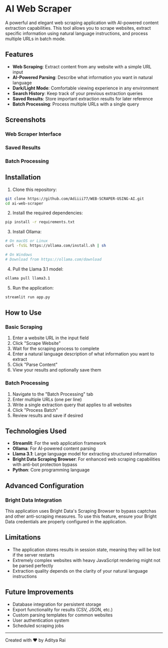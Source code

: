 # AI Web Scraper

A powerful and elegant web scraping application with AI-powered content extraction capabilities. This tool allows you to scrape websites, extract specific information using natural language instructions, and process multiple URLs in batch mode.

## Features

- **Web Scraping**: Extract content from any website with a simple URL input
- **AI-Powered Parsing**: Describe what information you want in natural language
- **Dark/Light Mode**: Comfortable viewing experience in any environment
- **Search History**: Keep track of your previous extraction queries
- **Saved Results**: Store important extraction results for later reference
- **Batch Processing**: Process multiple URLs with a single query

## Screenshots

### Web Scraper Interface

<!-- Add a screenshot of the main web scraper interface here -->

### Saved Results

<!-- Add a screenshot of the saved results tab here -->

### Batch Processing

<!-- Add a screenshot of the batch processing interface here -->

## Installation

1. Clone this repository:
```bash
git clone https://github.com/Adiiii77/WEB-SCRAPER-USING-AI.git
cd ai-web-scraper
```

2. Install the required dependencies:
```bash
pip install -r requirements.txt
```

3. Install Ollama:
```bash
# On macOS or Linux
curl -fsSL https://ollama.com/install.sh | sh

# On Windows
# Download from https://ollama.com/download
```

4. Pull the Llama 3.1 model:
```bash
ollama pull llama3.1
```

5. Run the application:
```bash
streamlit run app.py
```

## How to Use

### Basic Scraping
1. Enter a website URL in the input field
2. Click "Scrape Website"
3. Wait for the scraping process to complete
4. Enter a natural language description of what information you want to extract
5. Click "Parse Content"
6. View your results and optionally save them

### Batch Processing
1. Navigate to the "Batch Processing" tab
2. Enter multiple URLs (one per line)
3. Write a single extraction query that applies to all websites
4. Click "Process Batch"
5. Review results and save if desired

## Technologies Used

- **Streamlit**: For the web application framework
- **Ollama**: For AI-powered content parsing
- **Llama 3.1**: Large language model for extracting structured information
- **Bright Data Scraping Browser**: For enhanced web scraping capabilities with anti-bot protection bypass
- **Python**: Core programming language

## Advanced Configuration

### Bright Data Integration

This application uses Bright Data's Scraping Browser to bypass captchas and other anti-scraping measures. To use this feature, ensure your Bright Data credentials are properly configured in the application.

## Limitations

- The application stores results in session state, meaning they will be lost if the server restarts
- Extremely complex websites with heavy JavaScript rendering might not be parsed perfectly
- Extraction quality depends on the clarity of your natural language instructions

## Future Improvements

- Database integration for persistent storage
- Export functionality for results (CSV, JSON, etc.)
- Custom parsing templates for common websites
- User authentication system
- Scheduled scraping jobs

---

Created with ❤️ by Aditya Rai
